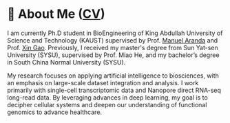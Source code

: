 # 👋 About Me  ([CV](https://huawen-poppy.github.io/images/Huawen_Zhong_CV.pdf))
I am currently Ph.D student in BioEngineering of King Abdullah University of Science and Technology (KAUST) supervised by Prof. [Manuel Aranda](https://scholar.google.com/citations?user=yt9D7cgAAAAJ&hl=en) and Prof. [Xin Gao](https://scholar.google.com/citations?user=wqdK8ugAAAAJ&hl=zh-CN). Previously, I received my master's degree from Sun Yat-sen University (SYSU), supervised by Prof. Miao He, and my bachelor’s degree in South China Normal University (SYSU). 

My research focuses on applying artificial intelligence to biosciences, with an emphasis on large-scale dataset integration and analysis. I work primarily with single-cell transcriptomic data and Nanopore direct RNA-seq long-read data. By leveraging advances in deep learning, my goal is to decipher cellular systems and deepen our understanding of functional genomics to advance healthcare.